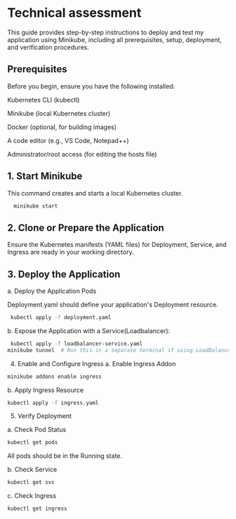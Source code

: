 
# Technical assessment

This guide provides step-by-step instructions to deploy and test my application using Minikube, including all prerequisites, setup, deployment, and verification procedures.


## Prerequisites
Before you begin, ensure you have the following installed:

Kubernetes CLI (kubectl)

Minikube (local Kubernetes cluster)

Docker (optional, for building images)

A code editor (e.g., VS Code, Notepad++)

Administrator/root access (for editing the hosts file)
## 1. Start Minikube

 This command creates and starts a local Kubernetes cluster.


```bash
  minikube start

```
 ## 2. Clone or Prepare the Application
 Ensure the Kubernetes manifests (YAML files) for Deployment, Service, and Ingress are ready in your working directory.

 ## 3. Deploy the Application
 a. Deploy the Application Pods

Deployment.yaml should define your application's Deployment resource.
```bash
 kubectl apply -f deployment.yaml
```


b. Expose the Application with a Service(Loadbalancer):
   ```bash
    kubectl apply -f loadbalancer-service.yaml
minikube tunnel  # Run this in a separate terminal if using LoadBalancer
```
4. Enable and Configure Ingress 
a. Enable Ingress Addon


```bash
minikube addons enable ingress

```

b. Apply Ingress Resource
```bash
kubectl apply -f ingress.yaml
```
 5. Verify Deployment

 a. Check Pod Status

```bash
kubectl get pods

```
All pods should be in the Running state.

b. Check Service
```bash
kubectl get svc

```
c. Check Ingress
```bash
kubectl get ingress
```
